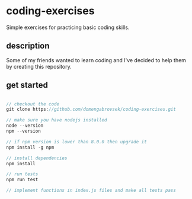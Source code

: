 # coding-exercises
Simple exercises for practicing basic coding skills.

## description
Some of my friends wanted to learn coding and I've decided to help them by creating this repository.

## get started
```js

// checkout the code
git clone https://github.com/domengabrovsek/coding-exercises.git

// make sure you have nodejs installed
node --version
npm --version

// if npm version is lower than 8.0.0 then upgrade it
npm install -g npm

// install dependencies
npm install

// run tests
npm run test

// implement functions in index.js files and make all tests pass
```